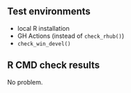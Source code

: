 
## Test environments

* local R installation
* GH Actions (instead of `check_rhub()`)
* `check_win_devel()`


## R CMD check results

No problem.

